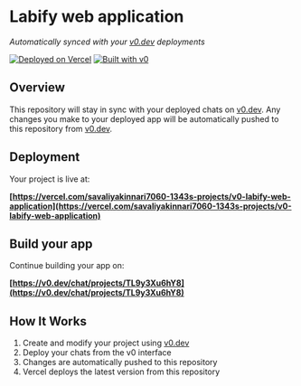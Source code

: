# Labify web application

*Automatically synced with your [v0.dev](https://v0.dev) deployments*

[![Deployed on Vercel](https://img.shields.io/badge/Deployed%20on-Vercel-black?style=for-the-badge&logo=vercel)](https://vercel.com/savaliyakinnari7060-1343s-projects/v0-labify-web-application)
[![Built with v0](https://img.shields.io/badge/Built%20with-v0.dev-black?style=for-the-badge)](https://v0.dev/chat/projects/TL9y3Xu6hY8)

## Overview

This repository will stay in sync with your deployed chats on [v0.dev](https://v0.dev).
Any changes you make to your deployed app will be automatically pushed to this repository from [v0.dev](https://v0.dev).

## Deployment

Your project is live at:

**[https://vercel.com/savaliyakinnari7060-1343s-projects/v0-labify-web-application](https://vercel.com/savaliyakinnari7060-1343s-projects/v0-labify-web-application)**

## Build your app

Continue building your app on:

**[https://v0.dev/chat/projects/TL9y3Xu6hY8](https://v0.dev/chat/projects/TL9y3Xu6hY8)**

## How It Works

1. Create and modify your project using [v0.dev](https://v0.dev)
2. Deploy your chats from the v0 interface
3. Changes are automatically pushed to this repository
4. Vercel deploys the latest version from this repository